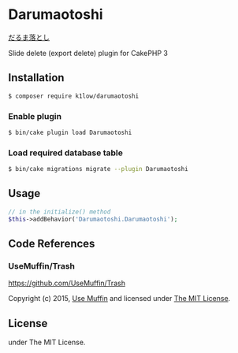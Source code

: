 # Darumaotoshi

[だるま落とし](https://www.google.co.jp/search?q=だるま落とし&safe=off&source=lnms&tbm=isch)

Slide delete (export delete) plugin for CakePHP 3

## Installation

```sh
$ composer require k1low/darumaotoshi
```

### Enable plugin

```sh
$ bin/cake plugin load Darumaotoshi
```

### Load required database table

```sh
$ bin/cake migrations migrate --plugin Darumaotoshi
```

## Usage

```php
// in the initialize() method
$this->addBehavior('Darumaotoshi.Darumaotoshi');
```

## Code References

### UseMuffin/Trash

https://github.com/UseMuffin/Trash

Copyright (c) 2015, [Use Muffin][muffin] and licensed under [The MIT License][mit].

[cakephp]:http://cakephp.org
[composer]:http://getcomposer.org
[mit]:http://www.opensource.org/licenses/mit-license.php
[muffin]:http://usemuffin.com

## License

under The MIT License.
